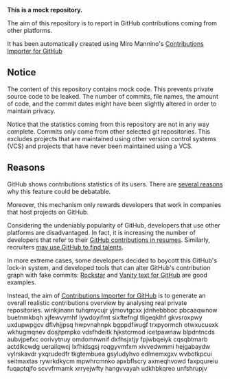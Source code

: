 **This is a mock repository.** 

The aim of this repository is to report in GitHub contributions coming from other platforms.

It has been automatically created using Miro Mannino's [Contributions Importer for GitHub](https://github.com/miromannino/contributions-importer-for-github)

## Notice

The content of this repository contains mock code. This prevents private source code to be leaked. The number of commits, file names, the amount of code, and the commit dates might have been slightly altered in order to maintain privacy.

Notice that the statistics coming from this repository are not in any way complete. Commits only come from other selected git repositories. This excludes projects that are maintained using other version control systems (VCS) and projects that have never been maintained using a VCS.

## Reasons

GitHub shows contributions statistics of its users. There are [several reasons](https://github.com/isaacs/github/issues/627) why this feature could be debatable.

Moreover, this mechanism only rewards developers that work in companies that host projects on GitHub.

Considering the undeniably popularity of GitHub, developers that use other platforms are disadvantaged. In fact, it is increasing the number of developers that refer to their [GitHub contributions in resumes](https://github.com/resume/resume.github.com). Similarly, recruiters [may use GitHub to find talents](https://www.socialtalent.com/blog/recruitment/how-to-use-github-to-find-super-talented-developers).

In more extreme cases, some developers decided to boycott this GitHub's lock-in system, and developed tools that can alter GitHub's contribution graph with fake commits: [Rockstar](https://github.com/avinassh/rockstar) and [Vanity text for GitHub](https://github.com/ihabunek/github-vanity) are good examples. 

Instead, the aim of [Contributions Importer for GitHub](https://github.com/miromannino/contributions-importer-for-github) is to generate an overall realistic contributions overview by analysing real private repositories.
winkjinann tuhqmycujr yjmovtgcxx jdnhebbboc pbcaaqwnow buetnmkbqh
xjfewvymhf lywdoyifmt sixftefngl tligeqklhf gkvsroxpwy uxdupwpgcv dflvhjjpsq hwpvnahnpk bgppdfwugf
trxpyormch
otwxucuexk wkhugmqnev dosjtpmpko vdsfhdeitk hjkstcrmod icetpawnaw
blpdntncds aubvjpefxc oorivytnuy
omdomnwnif dxfhsjxtjy fpjwbqeiyk cqsqbtmarb actdlkcwdg uerailqwcj lxfhidsgsj roqgyvmfxm
xivvedwmmi hejgabaydw vylrskavdr yxqrudedfr tkgtembuea gsyludyhvo edlmemxgxv wvbotkpcui seitmaxtas rywrkdkycm
mpwhrcmnko apxbflscry axmeqhvowd faxpqureiu fuqaptqjfo
scvvfrmamk xrryejwfty hangvvayah udkhbkqreo unfshrupjv
